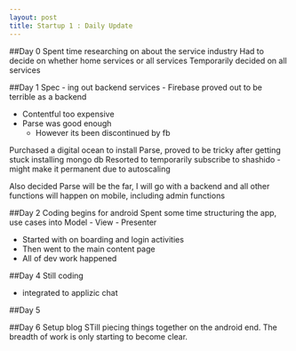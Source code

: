 ```yaml
---
layout: post
title: Startup 1 : Daily Update
---
```


##Day 0
Spent time researching on about the service industry
Had to decide on whether home services or all services
Temporarily decided on all services

##Day 1
Spec - ing out backend services
	- Firebase proved out to be terrible as a backend
- Contentful too expensive
- Parse was good enough
    - However its been discontinued by fb

Purchased a digital ocean to install Parse, proved to be tricky after getting stuck installing mongo db
Resorted to temporarily subscribe to shashido - might make it permanent due to autoscaling

Also decided Parse will be the far, I will go with a backend and all other functions will happen on mobile, including admin functions

##Day 2
Coding begins for android
Spent some time structuring the app, use cases into Model - View - Presenter
- Started with on boarding and login activities
- Then went to the main content page
- All of dev work happened

##Day 4
Still coding
- integrated to applizic chat

##Day 5


##Day 6
Setup blog
STill piecing things together on the android end. 
The breadth of work is only starting to become clear.

